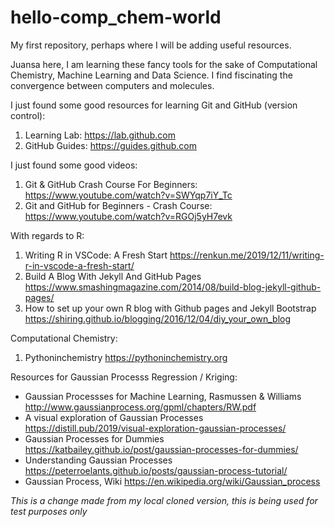 # hello-comp_chem-world
My first repository, perhaps where I will be adding useful resources.

Juansa here, I am learning these fancy tools for the sake of Computational Chemistry, Machine Learning and Data Science.
I find fiscinating the convergence between computers and molecules.

I just found some good resources for learning Git and GitHub (version control):
1. Learning Lab: https://lab.github.com
2. GitHub Guides: https://guides.github.com

I just found some good videos:
1. Git & GitHub Crash Course For Beginners: https://www.youtube.com/watch?v=SWYqp7iY_Tc
2. Git and GitHub for Beginners - Crash Course: https://www.youtube.com/watch?v=RGOj5yH7evk

With regards to R:
1. Writing R in VSCode: A Fresh Start https://renkun.me/2019/12/11/writing-r-in-vscode-a-fresh-start/
2. Build A Blog With Jekyll And GitHub Pages https://www.smashingmagazine.com/2014/08/build-blog-jekyll-github-pages/
3. How to set up your own R blog with Github pages and Jekyll Bootstrap https://shiring.github.io/blogging/2016/12/04/diy_your_own_blog

Computational Chemistry:
1. Pythoninchemistry https://pythoninchemistry.org


Resources for Gaussian Processs Regression / Kriging:
- Gaussian Processses for Machine Learning, Rasmussen & Williams http://www.gaussianprocess.org/gpml/chapters/RW.pdf
- A visual exploration of Gaussian Processes https://distill.pub/2019/visual-exploration-gaussian-processes/
- Gaussian Processes for Dummies https://katbailey.github.io/post/gaussian-processes-for-dummies/
- Understanding Gaussian Processes https://peterroelants.github.io/posts/gaussian-process-tutorial/
- Gaussian Process, Wiki https://en.wikipedia.org/wiki/Gaussian_process

*This is a change made from my local cloned version, this is being used for test purposes only*